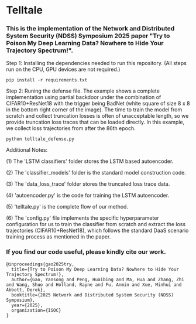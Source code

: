# Telltale
### This is the implementation of the Network and Distributed System Security (NDSS) Symposium 2025 paper "Try to Poison My Deep Learning Data? Nowhere to Hide Your Trajectory Spectrum!".
Step 1: Installing the dependencies needed to run this repository. (All steps run on the CPU, GPU devices are not required.)
```
pip install -r requirements.txt
```

Step 2: Runing the defense file. The example shows a complete implementation using partial backdoor under the combination of CIFAR10+ResNet18 with the trigger being BadNet (white square of size 8 x 8 in the bottom right corner of the image). The time to train the model from scratch and collect truncation losses is often of unacceptable length, so we provide truncation loss traces that can be loaded directly. In this example, we collect loss trajectories from after the 86th epoch.
```
python telltale_defense.py
```
Additional Notes: 

(1) The 'LSTM classifiers' folder stores the LSTM based autoencoder. 

(2) The 'classifier_models' folder is the standard model construction code. 

(3) The 'data_loss_trace' folder stores the truncated loss trace data. 

(4) 'autoencoder.py' is the code for training the LSTM autoencoder. 

(5) 'telltale.py' is the complete flow of our method.

(6) The 'config.py' file implements the specific hyperparameter configuration for us to train the classifier from scratch and extract the loss trajectories (CIFAR10+ResNet18), which follows the standard DaaS scenario training process as mentioned in the paper.

### If you find our code useful, please kindly cite our work.
```
@inproceedings{gao2025try,
  title={Try to Poison My Deep Learning Data? Nowhere to Hide Your Trajectory Spectrum!},
  author={Gao, Yansong and Peng, Huaibing and Ma, Hua and Zhang, Zhi and Wang, Shuo and Holland, Rayne and Fu, Anmin and Xue, Minhui and Abbott, Derek},
  booktitle={2025 Network and Distributed System Security (NDSS) Symposium},
  year={2025},
  organization={ISOC}
}
```
